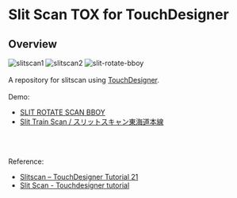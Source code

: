 # Slit Scan TOX for TouchDesigner
## Overview

![slitscan1](https://user-images.githubusercontent.com/9309605/214638053-e24d600f-2bad-4046-9742-55f3bdda10ab.gif)
![slitscan2](https://user-images.githubusercontent.com/9309605/214638256-632ceccc-f952-4db0-98ca-ff4d75307892.gif)
![slit-rotate-bboy](https://user-images.githubusercontent.com/9309605/215449491-145ec052-fec7-40ad-b406-11900097c99b.gif)
<br>
<br>
A repository for slitscan using [TouchDesigner](https://derivative.ca/).
<br>
<br>
Demo:
- [SLIT ROTATE SCAN BBOY](https://youtu.be/QwIhThHvzsY)
- [Slit Train Scan / スリットスキャン東海道本線](https://youtu.be/TPALyyCxkes)
<br>
<br>

Reference:
- [Slitscan – TouchDesigner Tutorial 21](https://youtu.be/jOcMCGtclBs)
- [Slit Scan - Touchdesigner tutorial](https://youtu.be/RSeIfK-3zo0)